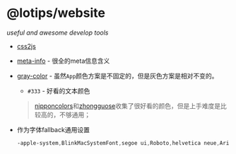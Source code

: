 # @lotips/website

*useful and awesome develop tools*

- [css2js](https://css2js.dotenv.dev/)
- [meta-info](https://github.com/joshbuchea/HEAD#icons) - 很全的meta信息含义
- [gray-color](https://ant.design/docs/spec/colors#Neutral-Color-Palette) - 虽然`App`颜色方案是不固定的，但是灰色方案是相对不变的。
  - `#333` - 好看的文本颜色
  
  > [nipponcolors](https://nipponcolors.com/)和[zhongguose](http://zhongguose.com/#xinghong)收集了很好看的颜色，但是上手难度是比较高的，不够通用；

- 作为字体fallback通用设置
  
  ```css
  -apple-system,BlinkMacSystemFont,segoe ui,Roboto,helvetica neue,Arial,noto sans,sans-serif,apple color emoji,segoe ui    emoji,segoe ui symbol,noto color emoji
  ```

